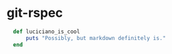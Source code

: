 # git-rspec
```ruby
  def luciciano_is_cool
      puts "Possibly, but markdown definitely is."
  end
```
